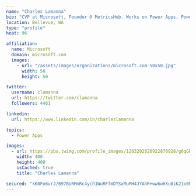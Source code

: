 ```yaml
---
name: "Charles Lamanna"
bio: "CVP at Microsoft, Founder @ MetricsHub. Works on Power Apps, Power Automate, Power Virtual Agent, Common Data Service and Dynamics 365."
location: Bellevue, WA
type: "profile"
heat: 96

affiliation:
  name: Microsoft
  domain: microsoft.com
  images:
    - url: "/assets/images/organizations/microsoft.com-50x50.jpg"
      width: 50
      height: 50

twitter:
  username: clamanna
  url: https://twitter.com/clamanna
  followers: 4461

linkedin:
  url: https://www.linkedin.com/in/charleslamanna

topics:
  - Power Apps

images:
  - url: https://pbs.twimg.com/profile_images/1263202626922876928/g6qGbHZ-_400x400.jpg
    width: 400
    height: 400
    isCached: true
    title: "Charles Lamanna"

secured: "kK0Fo6urJ/697BoRMnRc4ych1WuRFfmDYSxMuMH4JYAhR+ww6w6Xu0iK21o0MZlIoxrNexQCb60/nXb+zp+oExHs0xAptCnXdw8Bxcrm6Dltr2OVlIrp2eERtmoSqK3uHQHHmzgjh72dajAOU7tgbTDIkRUhYyW7NWDp9U1BOqomUNyoFxh+tkXpbMIHECOILVb4II5BPfogzmpaOTYVdqsBTgLzVCTDOZmhWWs71x6iPsVJcKVQHsjiWoLh6nFgzAVJS830oIU69TOC8YMYuFGtipJoh6zWaDarqqgHx9iXL9O3Z4wszNZJOl2HwSzfg9QK51VibRjiOfEZcb4Sw2ozhKBhCVGkzx7ZRV1bCq8N+pwoubKCz28cMz/NOlcd5pCLO8Ql0FTEWuWtL5lDRvn5nwj9Qw3r3xEniFJpZGc=;IPAZH/JdYecZ88ap7kt4PA=="
---
```


